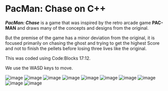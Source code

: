# PacMan: Chase on C++

<b>*PacMan: Chase*</b> is a game that was inspired by the retro arcade game **PAC-MAN** and draws many of the concepts and designs from the original.

But the premise of the game has a minor deviation from the original, it is focused primarily on chasing the ghost and trying to get the highest Score and not to finish the pellets before losing three lives like the original.

This was coded using Code:Blocks 17:12.

We use the WASD keys to move.

![image](https://user-images.githubusercontent.com/73750950/194999822-b01a67da-3694-4903-823b-22a587fde0d2.png)
![image](https://user-images.githubusercontent.com/73750950/194999918-67451fc8-6d3c-41b9-bb02-88a0aaca5d9d.png)
![image](https://user-images.githubusercontent.com/73750950/195000025-26d3a7fd-d77f-4a48-87b3-ba0bbfb02a1f.png)
![image](https://user-images.githubusercontent.com/73750950/195000094-9af085c4-214b-4d5e-ad91-72d9cc1444da.png)
![image](https://user-images.githubusercontent.com/73750950/195000143-3dcb9676-ba23-42f4-8858-533c241cb12d.png)
![image](https://user-images.githubusercontent.com/73750950/195000171-b8dd2f75-6cec-44e1-82c5-a9174dccd184.png)
![image](https://user-images.githubusercontent.com/73750950/195000253-7e9658c6-0c54-44fa-a481-32ea4856550d.png)
![image](https://user-images.githubusercontent.com/73750950/195000343-1fc34598-21fb-4ea7-9d99-320118defe8e.png)
![image](https://user-images.githubusercontent.com/73750950/195000372-a867ee3b-dcd6-47eb-8194-2014ed3c9e1b.png)
![image](https://user-images.githubusercontent.com/73750950/195000396-aa3c9d76-ae90-4b56-b135-2ef5f5332e50.png)
